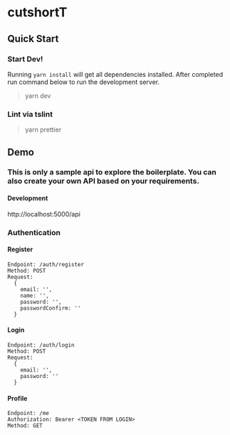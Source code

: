 # cutshortT

## Quick Start

### Start Dev!

Running `yarn install` will get all dependencies installed. After completed run command below to run the development server.

> yarn dev

### Lint via tslint

> yarn prettier

## Demo
### This is only a sample api to explore the boilerplate. You can also create your own API based on your requirements.

#### Development
http://localhost:5000/api

### Authentication

#### Register
```
Endpoint: /auth/register
Method: POST
Request:
  {
    email: '',
    name: '',
    password: '',
    passwordConfirm: ''
  }
```

#### Login
```
Endpoint: /auth/login
Method: POST
Request:
  {
    email: '',
    password: ''
  }
```
#### Profile
```
Endpoint: /me
Authorization: Bearer <TOKEN FROM LOGIN>
Method: GET
```
